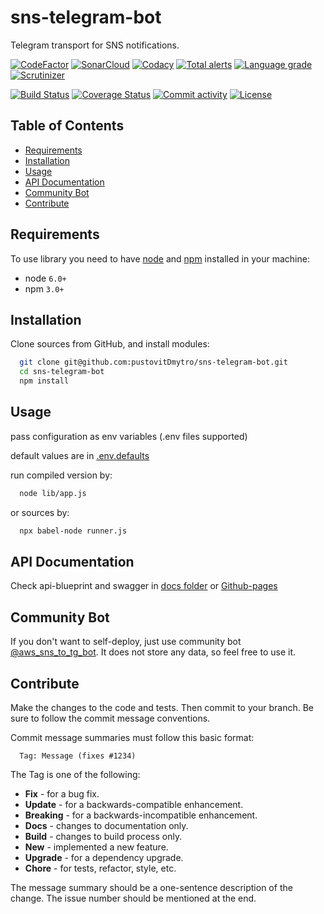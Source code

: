 # sns-telegram-bot
Telegram transport for SNS notifications.

[![CodeFactor][codefactor-badge]][codefactor-url]
[![SonarCloud][sonarcloud-badge]][sonarcloud-url]
[![Codacy][codacy-badge]][codacy-url]
[![Total alerts][lgtm-alerts-badge]][lgtm-alerts-url]
[![Language grade][lgtm-lg-badge]][lgtm-lg-url]
[![Scrutinizer][scrutinizer-badge]][scrutinizer-url]

[![Build Status][tests-badge]][tests-url]
[![Coverage Status][badge-coverage]][url-coverage]
[![Commit activity][commit-activity-badge]][github]
[![License][badge-lic]][github]

## Table of Contents
  - [Requirements](#requirements)
  - [Installation](#installation)
  - [Usage](#usage)
  - [API Documentation](#api-documentation)
  - [Community Bot](#community-bot)
  - [Contribute](#contribute)

## Requirements
To use library you need to have [node](https://nodejs.org) and [npm](https://www.npmjs.com) installed in your machine:

* node `6.0+`
* npm `3.0+`

## Installation

Clone sources from GitHub, and install modules:

```bash
  git clone git@github.com:pustovitDmytro/sns-telegram-bot.git
  cd sns-telegram-bot
  npm install
```

## Usage

pass configuration as env variables (.env files supported)

default values are in [.env.defaults](./.env.defaults)

run compiled version by:
```bash
  node lib/app.js
```
or sources by:
```bash
  npx babel-node runner.js
```

## API Documentation

Check api-blueprint and swagger in [docs folder](./docs) or [Github-pages](https://pustovitdmytro.github.io/sns-telegram-bot/api-blueprint)

## Community Bot 

If you don't want to self-deploy, just use community bot [@aws_sns_to_tg_bot](https://telegram.me/aws_sns_to_tg_bot). It does not store any data, so feel free to use it.

## Contribute

Make the changes to the code and tests. Then commit to your branch. Be sure to follow the commit message conventions.

Commit message summaries must follow this basic format:
```
  Tag: Message (fixes #1234)
```

The Tag is one of the following:
* **Fix** - for a bug fix.
* **Update** - for a backwards-compatible enhancement.
* **Breaking** - for a backwards-incompatible enhancement.
* **Docs** - changes to documentation only.
* **Build** - changes to build process only.
* **New** - implemented a new feature.
* **Upgrade** - for a dependency upgrade.
* **Chore** - for tests, refactor, style, etc.

The message summary should be a one-sentence description of the change. The issue number should be mentioned at the end.


[npm]: https://www.npmjs.com/package/sns-telegram-bot
[github]: https://github.com/pustovitDmytro/sns-telegram-bot
[coveralls]: https://coveralls.io/github/pustovitDmytro/sns-telegram-bot?branch=master
[badge-deps]: https://img.shields.io/david/pustovitDmytro/sns-telegram-bot.svg
[badge-vuln]: https://img.shields.io/snyk/vulnerabilities/npm/sns-telegram-bot.svg?style=popout
[badge-vers]: https://img.shields.io/npm/v/sns-telegram-bot.svg
[badge-lic]: https://img.shields.io/github/license/pustovitDmytro/sns-telegram-bot.svg
[badge-coverage]: https://coveralls.io/repos/github/pustovitDmytro/sns-telegram-bot/badge.svg?branch=master
[url-coverage]: https://coveralls.io/github/pustovitDmytro/sns-telegram-bot?branch=master

[tests-badge]: https://img.shields.io/circleci/build/github/pustovitDmytro/sns-telegram-bot
[tests-url]: https://app.circleci.com/pipelines/github/pustovitDmytro/sns-telegram-bot

[codefactor-badge]: https://www.codefactor.io/repository/github/pustovitdmytro/sns-telegram-bot/badge
[codefactor-url]: https://www.codefactor.io/repository/github/pustovitdmytro/sns-telegram-bot

[commit-activity-badge]: https://img.shields.io/github/commit-activity/m/pustovitDmytro/sns-telegram-bot

[scrutinizer-badge]: https://scrutinizer-ci.com/g/pustovitDmytro/sns-telegram-bot/badges/quality-score.png?b=master
[scrutinizer-url]: https://scrutinizer-ci.com/g/pustovitDmytro/sns-telegram-bot/?branch=master

[lgtm-lg-badge]: https://img.shields.io/lgtm/grade/javascript/g/pustovitDmytro/sns-telegram-bot.svg?logo=lgtm&logoWidth=18
[lgtm-lg-url]: https://lgtm.com/projects/g/pustovitDmytro/sns-telegram-bot/context:javascript

[lgtm-alerts-badge]: https://img.shields.io/lgtm/alerts/g/pustovitDmytro/sns-telegram-bot.svg?logo=lgtm&logoWidth=18
[lgtm-alerts-url]: https://lgtm.com/projects/g/pustovitDmytro/sns-telegram-bot/alerts/

[codacy-badge]: https://app.codacy.com/project/badge/Grade/8667aa23afaa4725854f098c4b5e8890
[codacy-url]: https://www.codacy.com/gh/pustovitDmytro/sns-telegram-bot/dashboard?utm_source=github.com&amp;utm_medium=referral&amp;utm_content=pustovitDmytro/sns-telegram-bot&amp;utm_campaign=Badge_Grade

[sonarcloud-badge]: https://sonarcloud.io/api/project_badges/measure?project=pustovitDmytro_sns-telegram-bot&metric=alert_status
[sonarcloud-url]: https://sonarcloud.io/dashboard?id=pustovitDmytro_sns-telegram-bot

[npm-downloads-badge]: https://img.shields.io/npm/dw/sns-telegram-bot
[npm-size-badge]: https://img.shields.io/bundlephobia/min/sns-telegram-bot
[npm-size-url]: https://bundlephobia.com/result?p=sns-telegram-bot
